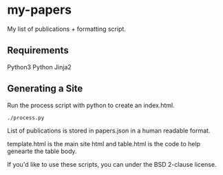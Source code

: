 # my-papers

My list of publications + formatting script.

## Requirements

Python3
Python Jinja2

## Generating a Site

Run the process script with python to create an index.html.

    ./process.py

List of publications is stored in papers.json in a human readable format.

template.html is the main site html and table.html is the code to help genearte
the table body.

If you'd like to use these scripts, you can under the BSD 2-clause license.
